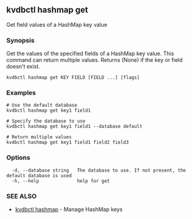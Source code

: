 ## kvdbctl hashmap get

Get field values of a HashMap key value

### Synopsis

Get the values of the specified fields of a HashMap key value.
This command can return multiple values. Returns (None) if the key or field doesn't exist.


```
kvdbctl hashmap get KEY FIELD [FIELD ...] [flags]
```

### Examples

```
# Use the default database
kvdbctl hashmap get key1 field1

# Specify the database to use
kvdbctl hashmap get key1 field1 --database default

# Return multiple values
kvdbctl hashmap get key1 field1 field2 field3
```

### Options

```
  -d, --database string   The database to use. If not present, the default database is used
  -h, --help              help for get
```

### SEE ALSO

* [kvdbctl hashmap](kvdbctl_hashmap.md)	 - Manage HashMap keys

